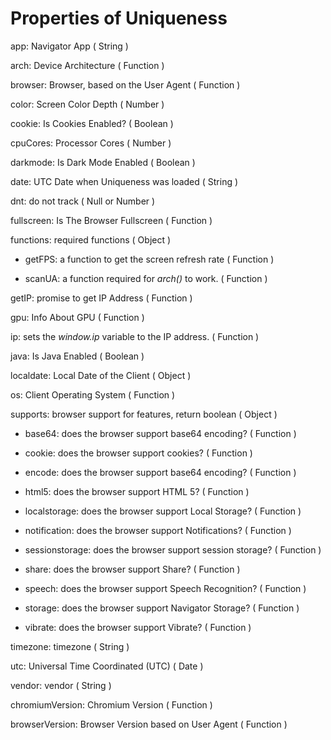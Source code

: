 # Properties of Uniqueness

app: Navigator App ( String )


arch: Device Architecture ( Function )


browser: Browser, based on the User Agent ( Function )


color: Screen Color Depth ( Number )


cookie: Is Cookies Enabled? ( Boolean )


cpuCores: Processor Cores ( Number )


darkmode: Is Dark Mode Enabled ( Boolean )


date: UTC Date when Uniqueness was loaded ( String ) 


dnt: do not track ( Null or Number )


fullscreen: Is The Browser Fullscreen ( Function )


functions: required functions ( Object )


  - getFPS: a function to get the screen refresh rate ( Function ) 


  - scanUA: a function required for *arch()* to work. ( Function )


getIP: promise to get IP Address ( Function )


gpu: Info About GPU ( Function )


ip: sets the *window.ip* variable to the IP address. ( Function )


java: Is Java Enabled ( Boolean )


localdate: Local Date of the Client ( Object ) 

os: Client Operating System ( Function )

supports: browser support for features, return boolean ( Object ) 


- base64: does the browser support base64 encoding? ( Function )


- cookie: does the browser support cookies? ( Function )


- encode: does the browser support base64 encoding? ( Function )


- html5: does the browser support HTML 5? ( Function )


- localstorage: does the browser support Local Storage? ( Function )


- notification: does the browser support Notifications? ( Function )


- sessionstorage: does the browser support session storage? ( Function )


- share: does the browser support Share? ( Function )


- speech: does the browser support Speech Recognition? ( Function )


- storage: does the browser support Navigator Storage? ( Function )



- vibrate: does the browser support Vibrate? ( Function )


timezone: timezone ( String )

utc:  Universal Time Coordinated (UTC) ( Date )

vendor: vendor ( String )

chromiumVersion: Chromium Version ( Function ) 

browserVersion: Browser Version based on User Agent ( Function ) 



